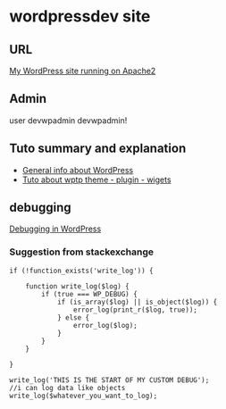 # wordpressdev site

## URL

[My WordPress site running on Apache2](http://my.wpdev.com:88/wp-admin/)

## Admin

user devwpadmin
devwpadmin!

## Tuto summary and explanation

* [General info about WordPress](./wp-content/themes/wptp/README.md)
* [Tuto about wptp theme - plugin - wigets ](./wp-content/themes/wptp/WPTP.md)


## debugging

[Debugging in WordPress](https://wordpress.org/support/article/debugging-in-wordpress/)

### Suggestion from stackexchange

```
if (!function_exists('write_log')) {

    function write_log($log) {
        if (true === WP_DEBUG) {
            if (is_array($log) || is_object($log)) {
                error_log(print_r($log, true));
            } else {
                error_log($log);
            }
        }
    }

}

write_log('THIS IS THE START OF MY CUSTOM DEBUG');
//i can log data like objects
write_log($whatever_you_want_to_log);
```
